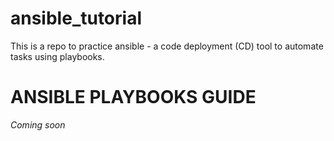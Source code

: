 # ansible_tutorial
This is a repo to practice ansible - a code deployment (CD) tool to automate tasks using playbooks.

# ANSIBLE PLAYBOOKS GUIDE
*Coming soon*
